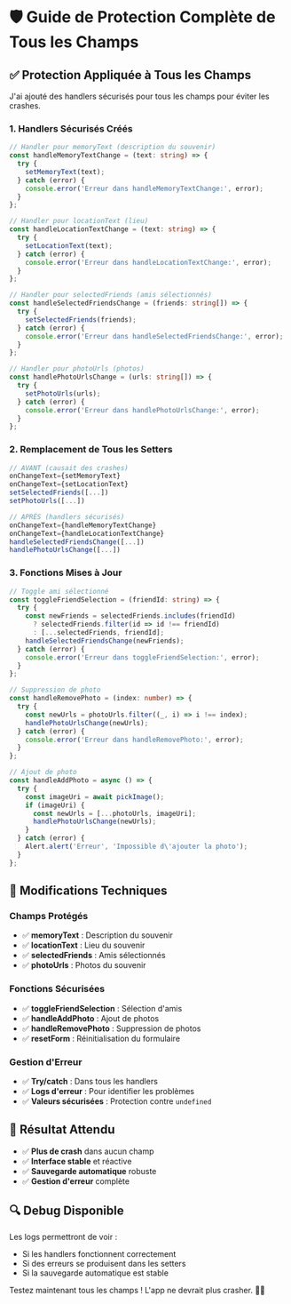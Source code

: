 # 🛡️ Guide de Protection Complète de Tous les Champs

## ✅ **Protection Appliquée à Tous les Champs**

J'ai ajouté des handlers sécurisés pour tous les champs pour éviter les crashes.

### **1. Handlers Sécurisés Créés**

```typescript
// Handler pour memoryText (description du souvenir)
const handleMemoryTextChange = (text: string) => {
  try {
    setMemoryText(text);
  } catch (error) {
    console.error('Erreur dans handleMemoryTextChange:', error);
  }
};

// Handler pour locationText (lieu)
const handleLocationTextChange = (text: string) => {
  try {
    setLocationText(text);
  } catch (error) {
    console.error('Erreur dans handleLocationTextChange:', error);
  }
};

// Handler pour selectedFriends (amis sélectionnés)
const handleSelectedFriendsChange = (friends: string[]) => {
  try {
    setSelectedFriends(friends);
  } catch (error) {
    console.error('Erreur dans handleSelectedFriendsChange:', error);
  }
};

// Handler pour photoUrls (photos)
const handlePhotoUrlsChange = (urls: string[]) => {
  try {
    setPhotoUrls(urls);
  } catch (error) {
    console.error('Erreur dans handlePhotoUrlsChange:', error);
  }
};
```

### **2. Remplacement de Tous les Setters**

```typescript
// AVANT (causait des crashes)
onChangeText={setMemoryText}
onChangeText={setLocationText}
setSelectedFriends([...])
setPhotoUrls([...])

// APRÈS (handlers sécurisés)
onChangeText={handleMemoryTextChange}
onChangeText={handleLocationTextChange}
handleSelectedFriendsChange([...])
handlePhotoUrlsChange([...])
```

### **3. Fonctions Mises à Jour**

```typescript
// Toggle ami sélectionné
const toggleFriendSelection = (friendId: string) => {
  try {
    const newFriends = selectedFriends.includes(friendId) 
      ? selectedFriends.filter(id => id !== friendId)
      : [...selectedFriends, friendId];
    handleSelectedFriendsChange(newFriends);
  } catch (error) {
    console.error('Erreur dans toggleFriendSelection:', error);
  }
};

// Suppression de photo
const handleRemovePhoto = (index: number) => {
  try {
    const newUrls = photoUrls.filter((_, i) => i !== index);
    handlePhotoUrlsChange(newUrls);
  } catch (error) {
    console.error('Erreur dans handleRemovePhoto:', error);
  }
};

// Ajout de photo
const handleAddPhoto = async () => {
  try {
    const imageUri = await pickImage();
    if (imageUri) {
      const newUrls = [...photoUrls, imageUri];
      handlePhotoUrlsChange(newUrls);
    }
  } catch (error) {
    Alert.alert('Erreur', 'Impossible d\'ajouter la photo');
  }
};
```

## 🔧 **Modifications Techniques**

### **Champs Protégés**
- ✅ **memoryText** : Description du souvenir
- ✅ **locationText** : Lieu du souvenir
- ✅ **selectedFriends** : Amis sélectionnés
- ✅ **photoUrls** : Photos du souvenir

### **Fonctions Sécurisées**
- ✅ **toggleFriendSelection** : Sélection d'amis
- ✅ **handleAddPhoto** : Ajout de photos
- ✅ **handleRemovePhoto** : Suppression de photos
- ✅ **resetForm** : Réinitialisation du formulaire

### **Gestion d'Erreur**
- ✅ **Try/catch** : Dans tous les handlers
- ✅ **Logs d'erreur** : Pour identifier les problèmes
- ✅ **Valeurs sécurisées** : Protection contre `undefined`

## 🎯 **Résultat Attendu**

- ✅ **Plus de crash** dans aucun champ
- ✅ **Interface stable** et réactive
- ✅ **Sauvegarde automatique** robuste
- ✅ **Gestion d'erreur** complète

## 🔍 **Debug Disponible**

Les logs permettront de voir :
- Si les handlers fonctionnent correctement
- Si des erreurs se produisent dans les setters
- Si la sauvegarde automatique est stable

Testez maintenant tous les champs ! L'app ne devrait plus crasher. 🍷✨

